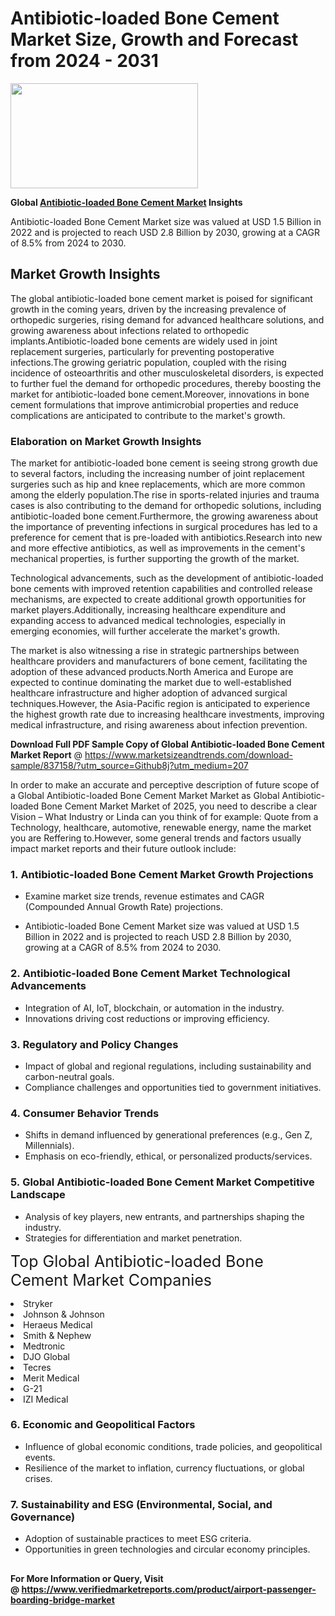 <H1>Antibiotic-loaded Bone Cement Market Size, Growth and Forecast from 2024 - 2031</H1><img class="aligncenter size-medium wp-image-584254" src="https://thirdeyenews.in/wp-content/uploads/2024/09/Global-Market-Research-300x168.jpeg" alt="" width="300" height="168" /><p><strong>Global&nbsp;<a href="https://www.marketsizeandtrends.com/download-sample/837158/?utm_source=Github8j?utm_medium=207">Antibiotic-loaded Bone Cement Market</a> Insights</strong></p><p>Antibiotic-loaded Bone Cement Market size was valued at USD 1.5 Billion in 2022 and is projected to reach USD 2.8 Billion by 2030, growing at a CAGR of 8.5% from 2024 to 2030.</p><p><h2>Market Growth Insights</h2> <p>The global antibiotic-loaded bone cement market is poised for significant growth in the coming years, driven by the increasing prevalence of orthopedic surgeries, rising demand for advanced healthcare solutions, and growing awareness about infections related to orthopedic implants.Antibiotic-loaded bone cements are widely used in joint replacement surgeries, particularly for preventing postoperative infections.The growing geriatric population, coupled with the rising incidence of osteoarthritis and other musculoskeletal disorders, is expected to further fuel the demand for orthopedic procedures, thereby boosting the market for antibiotic-loaded bone cement.Moreover, innovations in bone cement formulations that improve antimicrobial properties and reduce complications are anticipated to contribute to the market's growth. <h3>Elaboration on Market Growth Insights</h3> <p>The market for antibiotic-loaded bone cement is seeing strong growth due to several factors, including the increasing number of joint replacement surgeries such as hip and knee replacements, which are more common among the elderly population.The rise in sports-related injuries and trauma cases is also contributing to the demand for orthopedic solutions, including antibiotic-loaded bone cement.Furthermore, the growing awareness about the importance of preventing infections in surgical procedures has led to a preference for cement that is pre-loaded with antibiotics.Research into new and more effective antibiotics, as well as improvements in the cement's mechanical properties, is further supporting the growth of the market.</p> <p>Technological advancements, such as the development of antibiotic-loaded bone cements with improved retention capabilities and controlled release mechanisms, are expected to create additional growth opportunities for market players.Additionally, increasing healthcare expenditure and expanding access to advanced medical technologies, especially in emerging economies, will further accelerate the market's growth.</p> <p>The market is also witnessing a rise in strategic partnerships between healthcare providers and manufacturers of bone cement, facilitating the adoption of these advanced products.North America and Europe are expected to continue dominating the market due to well-established healthcare infrastructure and higher adoption of advanced surgical techniques.However, the Asia-Pacific region is anticipated to experience the highest growth rate due to increasing healthcare investments, improving medical infrastructure, and rising awareness about infection prevention.</p> <p></p><p><span class=""><strong>Download Full PDF Sample Copy of Global Antibiotic-loaded Bone Cement Market Report</strong> @ <a href="https://www.marketsizeandtrends.com/download-sample/837158/?utm_source=Github8j?utm_medium=207" target="_blank">https://www.marketsizeandtrends.com/download-sample/837158/?utm_source=Github8j?utm_medium=207</a></span></p><p>In order to make an accurate and perceptive description of future scope of a Global&nbsp;Antibiotic-loaded Bone Cement Market Market as Global&nbsp;Antibiotic-loaded Bone Cement Market Market of 2025, you need to describe a clear Vision &ndash; What Industry or Linda can you think of for example: Quote from a Technology, healthcare, automotive, renewable energy, name the market you are Reffering to.However, some general trends and factors usually impact market reports and their future outlook include:</p><h3>1.&nbsp;<strong>Antibiotic-loaded Bone Cement Market Growth Projections</strong></h3><ul><li>Examine market size trends, revenue estimates and CAGR (Compounded Annual Growth Rate) projections.</li><li><p>Antibiotic-loaded Bone Cement Market size was valued at USD 1.5 Billion in 2022 and is projected to reach USD 2.8 Billion by 2030, growing at a CAGR of 8.5% from 2024 to 2030.</p></li></ul><h3>2.&nbsp;<strong>Antibiotic-loaded Bone Cement Market Technological Advancements</strong></h3><ul><li>Integration of AI, IoT, blockchain, or automation in the industry.</li><li>Innovations driving cost reductions or improving efficiency.</li></ul><h3>3.&nbsp;<strong>Regulatory and Policy Changes</strong></h3><ul><li>Impact of global and regional regulations, including sustainability and carbon-neutral goals.</li><li>Compliance challenges and opportunities tied to government initiatives.</li></ul><h3>4.&nbsp;<strong>Consumer Behavior Trends</strong></h3><ul><li>Shifts in demand influenced by generational preferences (e.g., Gen Z, Millennials).</li><li>Emphasis on eco-friendly, ethical, or personalized products/services.</li></ul><h3>5.&nbsp;<strong>Global Antibiotic-loaded Bone Cement Market Competitive Landscape</strong></h3><ul><li>Analysis of key players, new entrants, and partnerships shaping the industry.</li><li>Strategies for differentiation and market penetration.</li></ul><p data-pm-slice="1 1 []"><span style="color: inherit; font-family: inherit; font-size: 25px;">Top Global Antibiotic-loaded Bone Cement Market Companies</span></p><div class="" data-test-id=""><p><li>Stryker</li><li> Johnson & Johnson</li><li> Heraeus Medical</li><li> Smith & Nephew</li><li> Medtronic</li><li> DJO Global</li><li> Tecres</li><li> Merit Medical</li><li> G-21</li><li> IZI Medical</li></p></div><h3>6.&nbsp;<strong>Economic and Geopolitical Factors</strong></h3><ul><li>Influence of global economic conditions, trade policies, and geopolitical events.</li><li>Resilience of the market to inflation, currency fluctuations, or global crises.</li></ul><h3>7.&nbsp;<strong>Sustainability and ESG (Environmental, Social, and Governance)</strong></h3><ul><li>Adoption of sustainable practices to meet ESG criteria.</li><li>Opportunities in green technologies and circular economy principles.</li></ul><h2><strong style="font-size: 14px;">For More Information or Query, Visit @&nbsp;</strong><a style="background-color: #ffffff; font-size: 14px;" href="https://www.marketsizeandtrends.com/report/antibiotic-loaded-bone-cement-market/" target="_blank">https://www.verifiedmarketreports.com/product/airport-passenger-boarding-bridge-market</a></h2>